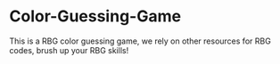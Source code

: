 # Color-Guessing-Game

This is a RBG color guessing game, we rely on other resources for RBG codes, brush up your RBG skills!
